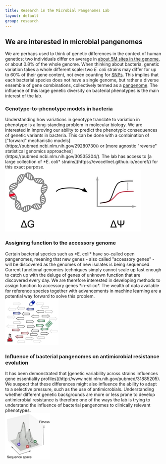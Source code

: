 ```yaml
---
title: Research in the Microbial Pangenomes Lab
layout: default
group: research
---
```


## We are interested in microbial pangenomes

We are perhaps used to think of genetic differences in the context of human genetics; two individuals differ on average in [about 5M sites in the genome](https://pubmed.ncbi.nlm.nih.gov/26432245/), or about 0.8% of the whole genome. When thinking about bacteria, genetic variation takes a whole different scale: two *E. coli* strains may differ for up to 60% of their gene content, not even counting for [SNPs](https://en.wikipedia.org/wiki/Single-nucleotide_polymorphism). This implies that each bacterial species does not have a single genome, but rather a diverse ensemble of gene combinations, collectively termed as a [pangenome](https://pubmed.ncbi.nlm.nih.gov/19086349/). The influence of this large genetic diversity on bacterial phenotypes is the main interest of the lab.

### Genotype-to-phenotype models in bacteria

<div class="row">
<div class="col-md-8">
Understanding how variations in genotype translate to variation in phenotype is a long-standing problem in molecular biology. We are interested in improving our ability to predict the phenotypic consequences of genetic variants in bacteria. This can be done with a combination of ["forward" mechanistic models](https://pubmed.ncbi.nlm.nih.gov/29280730/) or [more agnostic "reverse" statistical genomics approaches](https://pubmed.ncbi.nlm.nih.gov/30535304/). The lab has access to [a large collection of *E. coli* strains](https://evocellnet.github.io/ecoref/) for this exact purpose.
</div>
<div class="col-md-4">
<img class="img-fluid" src="/static/img/geno_to_pheno.jpg" alt="Genotype to phenotype scheme">
</div>
</div>

### Assigning function to the accessory genome

<div class="row">
<div class="col-md-10">
Certain bacterial species such as *E. coli* have so-called open pangenomes, meaning that new genes - also called "accessory genes" - will be discovered as the genomes of new isolates is being sequenced. Current functional genomics techniques simply cannot scale up fast enough to catch up with the deluge of genes of unknown function that are discovered every day. We are therefore interested in developing methods to assign function to accessory genes *in-silico*. The wealth of data available for reference species together with advancements in machine learning are a potential way forward to solve this problem.
</div>
<div class="col-md-2">
<img class="img-fluid" src="/static/img/accessory_genome.jpg" alt="Functional prediction for the accessory genome">
</div>
</div>

### Influence of bacterial pangenomes on antimicrobial resistance evolution

<div class="row">
<div class="col-md-10">
It has been demonstrated that [genetic variability across strains influences gene essentiality profiles](http://www.ncbi.nlm.nih.gov/pubmed/31885205). We suspect that these differences might also influence the ability to adapt to a selective pressure, such as the use of antimicrobials. Understanding whether different genetic backgrounds are more or less prone to develop antimicrobial resistance is therefore one of the ways the lab is trying to understand the influence of bacterial pangenomes to clinically relevant phenotypes.
</div>
<div class="col-md-2">
<img class="img-fluid" src="/static/img/amr.jpg" alt="Antimicrobial resistance evolution across genetic backgrounds">
</div>
</div>
